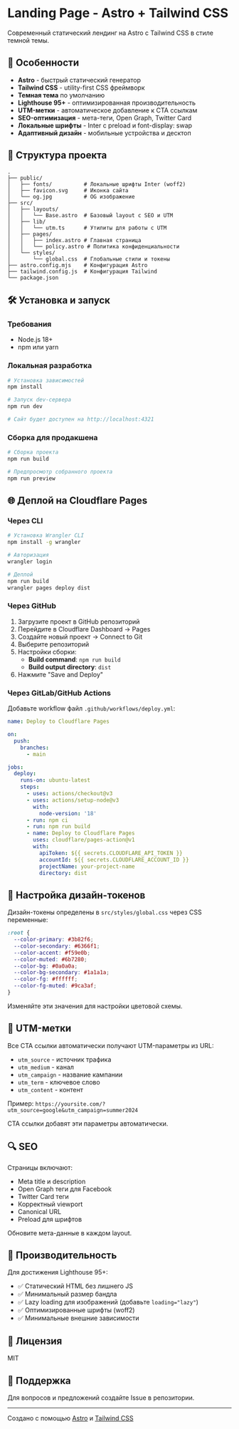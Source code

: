 # Landing Page - Astro + Tailwind CSS

Современный статический лендинг на Astro с Tailwind CSS в стиле темной темы.

## 🚀 Особенности

- **Astro** - быстрый статический генератор
- **Tailwind CSS** - utility-first CSS фреймворк
- **Темная тема** по умолчанию
- **Lighthouse 95+** - оптимизированная производительность
- **UTM-метки** - автоматическое добавление к CTA ссылкам
- **SEO-оптимизация** - мета-теги, Open Graph, Twitter Card
- **Локальные шрифты** - Inter с preload и font-display: swap
- **Адаптивный дизайн** - мобильные устройства и десктоп

## 📁 Структура проекта

```
.
├── public/
│   ├── fonts/          # Локальные шрифты Inter (woff2)
│   ├── favicon.svg     # Иконка сайта
│   └── og.jpg          # OG изображение
├── src/
│   ├── layouts/
│   │   └── Base.astro  # Базовый layout с SEO и UTM
│   ├── lib/
│   │   └── utm.ts      # Утилиты для работы с UTM
│   ├── pages/
│   │   ├── index.astro # Главная страница
│   │   └── policy.astro # Политика конфиденциальности
│   └── styles/
│       └── global.css  # Глобальные стили и токены
├── astro.config.mjs    # Конфигурация Astro
├── tailwind.config.js  # Конфигурация Tailwind
└── package.json
```

## 🛠 Установка и запуск

### Требования

- Node.js 18+
- npm или yarn

### Локальная разработка

```bash
# Установка зависимостей
npm install

# Запуск dev-сервера
npm run dev

# Сайт будет доступен на http://localhost:4321
```

### Сборка для продакшена

```bash
# Сборка проекта
npm run build

# Предпросмотр собранного проекта
npm run preview
```

## 🌐 Деплой на Cloudflare Pages

### Через CLI

```bash
# Установка Wrangler CLI
npm install -g wrangler

# Авторизация
wrangler login

# Деплой
npm run build
wrangler pages deploy dist
```

### Через GitHub

1. Загрузите проект в GitHub репозиторий
2. Перейдите в Cloudflare Dashboard → Pages
3. Создайте новый проект → Connect to Git
4. Выберите репозиторий
5. Настройки сборки:
   - **Build command**: `npm run build`
   - **Build output directory**: `dist`
6. Нажмите "Save and Deploy"

### Через GitLab/GitHub Actions

Добавьте workflow файл `.github/workflows/deploy.yml`:

```yaml
name: Deploy to Cloudflare Pages

on:
  push:
    branches:
      - main

jobs:
  deploy:
    runs-on: ubuntu-latest
    steps:
      - uses: actions/checkout@v3
      - uses: actions/setup-node@v3
        with:
          node-version: '18'
      - run: npm ci
      - run: npm run build
      - name: Deploy to Cloudflare Pages
        uses: cloudflare/pages-action@v1
        with:
          apiToken: ${{ secrets.CLOUDFLARE_API_TOKEN }}
          accountId: ${{ secrets.CLOUDFLARE_ACCOUNT_ID }}
          projectName: your-project-name
          directory: dist
```

## 🎨 Настройка дизайн-токенов

Дизайн-токены определены в `src/styles/global.css` через CSS переменные:

```css
:root {
  --color-primary: #3b82f6;
  --color-secondary: #6366f1;
  --color-accent: #f59e0b;
  --color-muted: #6b7280;
  --color-bg: #0a0a0a;
  --color-bg-secondary: #1a1a1a;
  --color-fg: #ffffff;
  --color-fg-muted: #9ca3af;
}
```

Изменяйте эти значения для настройки цветовой схемы.

## 📱 UTM-метки

Все CTA ссылки автоматически получают UTM-параметры из URL:

- `utm_source` - источник трафика
- `utm_medium` - канал
- `utm_campaign` - название кампании
- `utm_term` - ключевое слово
- `utm_content` - контент

Пример: `https://yoursite.com/?utm_source=google&utm_campaign=summer2024`

CTA ссылки добавят эти параметры автоматически.

## 🔍 SEO

Страницы включают:
- Meta title и description
- Open Graph теги для Facebook
- Twitter Card теги
- Корректный viewport
- Canonical URL
- Preload для шрифтов

Обновите мета-данные в каждом layout.

## 🎯 Производительность

Для достижения Lighthouse 95+:

- ✅ Статический HTML без лишнего JS
- ✅ Минимальный размер бандла
- ✅ Lazy loading для изображений (добавьте `loading="lazy"`)
- ✅ Оптимизированные шрифты (woff2)
- ✅ Минимальные внешние зависимости

## 📝 Лицензия

MIT

## 🤝 Поддержка

Для вопросов и предложений создайте Issue в репозитории.

---

Создано с помощью [Astro](https://astro.build) и [Tailwind CSS](https://tailwindcss.com)
